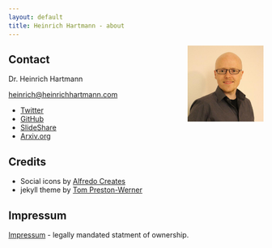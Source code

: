 ```yaml
---
layout: default
title: Heinrich Hartmann - about
---
```


<img src="/images/profile.jpg" style="float: right" width="150px">

## Contact

Dr. Heinrich Hartmann

<a href="mailto:heinrich@heinrichhartmann.com">heinrich@heinrichhartmann.com</a>

* [Twitter](https://twitter.com/HeinrichHartman/)
* [GitHub](http://github.com/heinrichhartmann/)
* [SlideShare](http://www.slideshare.net/HeinrichHartmann)
* [Arxiv.org](http://arxiv.org/a/hartmann_h_1)

## Credits

* Social icons by [Alfredo Creates](https://www.iconfinder.com/AlfredoCreates)
* jekyll theme by [Tom Preston-Werner](https://github.com/mojombo/mojombo.github.io)

## Impressum

<a href="impressum.html">Impressum</a> - legally mandated statment of ownership.
